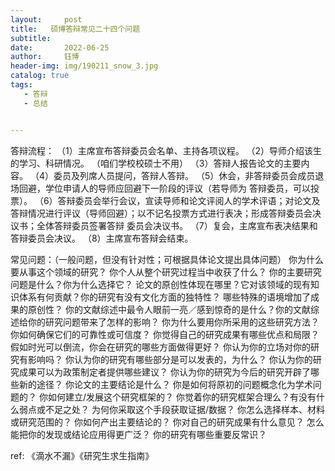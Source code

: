 ```yaml
---
layout:     post
title:   硕博答辩常见二十四个问题
subtitle: 
date:       2022-06-25
author:     钰博
header-img: img/190211_snow_3.jpg
catalog: true
tags:
   - 答辩
   - 总结


---
```



答辩流程：
（1）主席宣布答辩委员会名单、主持各项议程。 
（2）导师介绍该生的学习、科研情况。 （咱们学校校硕士不用）
（3）答辩人报告论文的主要内容。
（4）委员及列席人员提问，答辩人答辩。 
（5）休会，非答辩委员会成员退场回避，学位申请人的导师应回避下一阶段的评议（若导师为 答辩委员，可以投票）。 
（6）答辩委员会举行会议，宣读导师和论文评阅人的学术评语；对论文及答辩情况进行评议（导师回避）；以不记名投票方式进行表决；形成答辩委员会决议书；全体答辩委员签署答辩 委员会决议书。 
（7）复会，主席宣布表决结果和答辩委员会决议。 
（8）主席宣布答辩会结束。


常见问题：（一般问题，但没有针对性；可根据具体论文提出具体问题）
你为什么要从事这个领域的研究？
你个人从整个研究过程当中收获了什么？
你的主要研究问题是什么？你为什么选择它？
论文的原创性体现在哪里？它对该领域的现有知识体系有何贡献？你的研究有没有文化方面的独特性？
哪些特殊的语境增加了成果的原创性？
你的文献综述中最令人眼前一亮／感到惊奇的是什么？你的文献综述给你的研究问题带来了怎样的影响？
你为什么要用你所采用的这些研究方法？
你如何确保它们的可靠性或可信度？
你觉得自己的研究成果有哪些优点和局限？
假如时光可以倒流，你会在研究的哪些方面做得更好？
你认为你的立场对你的研究有影响吗？
你认为你的研究有哪些部分是可以发表的，为什么？
你认为你的研究成果可以为政策制定者提供哪些建议？
你认为你的研究为今后的研究开辟了哪些新的途径？
你论文的主要结论是什么？
你是如何将原初的问题概念化为学术问题的？
你如何建立/发展这个研究框架的？
你觉着你的研究框架合理么？有没有什么弱点或不足之处？
为何你采取这个手段获取证据/数据？
你怎么选择样本、材料或研究范围的？
你如何产出主要结论的？
你对自己的研究成果有什么意见？
怎么能把你的发现或结论应用得更广泛？
你的研究有哪些重要反常识？


ref: 《滴水不漏》《研究生求生指南》

